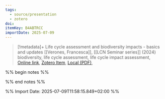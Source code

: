 ```yaml
---
tags:
  - source/presentation
  - zotero
doi: 
itemKey: B4ABTRCC
importDate: 2025-07-09
---
```

>[!metadata]+
> Life cycle assessment and biodiversity impacts - basics and updates
> [[Verones, Francesca]], 
> [[LCN Seminar series]] (2024)
> biodiversity, life cycle assessment, life cycle impact assessment, 
> [Online link](https://www.imperial.ac.uk/life-cycle-network/events/), [Zotero Item](zotero://select/library/items/B4ABTRCC), [Local (PDF)](file://C:/Users/aburg/Documents/references/zotero/storage/8F74RSVG/Verones2024_Lifecycle.pdf), 

%% begin notes %%

%% end notes %%

%% Import Date: 2025-07-09T11:58:15.849+02:00 %%
